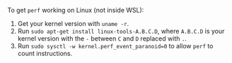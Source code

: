 To get `perf` working on Linux (not inside WSL):

1. Get your kernel version with `uname -r`.
2. Run `sudo apt-get install linux-tools-A.B.C.D`, where `A.B.C.D` is your kernel version with the `-` between `C` and `D` replaced with `.`.
3. Run `sudo sysctl -w kernel.perf_event_paranoid=0` to allow `perf` to count instructions.

